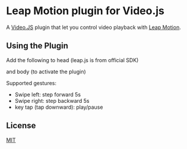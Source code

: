 Leap Motion plugin for Video.js
===============================
A [Video.JS](https://github.com/videojs/video.js/) plugin that let you control video playback with [Leap Motion](http://www.leapmotion.com).

Using the Plugin
----------------
Add the following to head (leap.js is from official SDK)

  <link href="videojs.leapmotion.css" rel="stylesheet" />
  <script src="leap.js"></script>
  <script src="videojs.leapmotion.js"></script>

and body (to activate the plugin)

  <script>videojs('your_video_element_id').LeapMotionPlugin();</script>

Supported gestures:

 * Swipe left: step forward 5s 
 * Swipe right: step backward 5s
 * key tap (tap downward): play/pause

License
-------
[MIT](http://opensource.org/licenses/MIT) 
